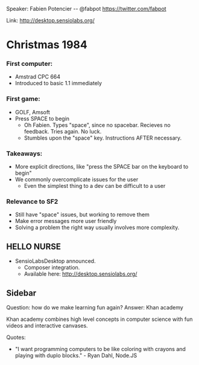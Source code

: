 Speaker: Fabien Potencier -- @fabpot https://twitter.com/fabpot

Link: http://desktop.sensiolabs.org/

# Christmas 1984

### First computer:
- Amstrad CPC 664
- Introduced to basic 1.1 immediately

### First game:
- GOLF, Amsoft
- Press SPACE to begin
  - Oh Fabien. Types "space", since no spacebar. Recieves no feedback. Tries again. No luck.
  - Stumbles upon the "space" key. Instructions AFTER necessary.

### Takeaways:
- More explicit directions, like "press the SPACE bar on the keyboard to begin"
- We commonly overcomplicate issues for the user
  - Even the simplest thing to a dev can be difficult to a user

### Relevance to SF2
- Still have "space" issues, but working to remove them
- Make error messages more user friendly
- Solving a problem the right way usually involves more complexity.

## HELLO NURSE
- SensioLabsDesktop announced.
  - Composer integration.
  - Available here: http://desktop.sensiolabs.org/

## Sidebar

Question: how do we make learning fun again?
Answer: Khan academy

Khan academy combines high level concepts in computer science with fun videos and interactive canvases.

Quotes:
- "I want programming computers to be like coloring with crayons and playing with duplo blocks." - Ryan Dahl, Node.JS

